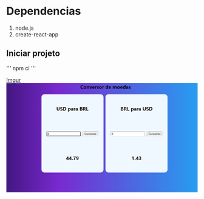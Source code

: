 # Dependencias 
1. node.js
2. create-react-app

## Iniciar projeto
'''
 npm ci
'''

[Imgur](https://i.imgur.com/FgbfZBY.png)
![screenshot](conversor.png?raw=true "screenshot")
